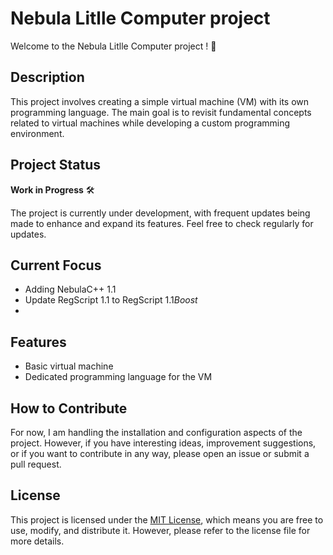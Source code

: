 # Nebula Litlle Computer project

Welcome to the Nebula Litlle Computer project ! 🚀

## Description

This project involves creating a simple virtual machine (VM) with its own programming language. The main goal is to revisit fundamental concepts related to virtual machines while developing a custom programming environment.

## Project Status

**Work in Progress** 🛠️

The project is currently under development, with frequent updates being made to enhance and expand its features. Feel free to check regularly for updates.

## Current Focus

- Adding NebulaC++ 1.1
- Update RegScript 1.1 to RegScript 1.1*Boost*
- 

## Features

- Basic virtual machine
- Dedicated programming language for the VM

## How to Contribute

For now, I am handling the installation and configuration aspects of the project. However, if you have interesting ideas, improvement suggestions, or if you want to contribute in any way, please open an issue or submit a pull request.

## License

This project is licensed under the [MIT License](LICENSE), which means you are free to use, modify, and distribute it. However, please refer to the license file for more details.
